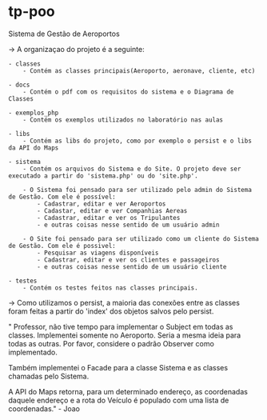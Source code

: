 # tp-poo

Sistema de Gestão de Aeroportos


-> A organizaçao do projeto é a seguinte:

    - classes
        - Contém as classes principais(Aeroporto, aeronave, cliente, etc)

    - docs
        - Contém o pdf com os requisitos do sistema e o Diagrama de Classes

    - exemplos_php
        - Contém os exemplos utilizados no laboratório nas aulas

    - libs
        - Contém as libs do projeto, como por exemplo o persist e o libs da API do Maps

    - sistema
        - Contém os arquivos do Sistema e do Site. O projeto deve ser executado a partir do 'sistema.php' ou do 'site.php'.

        - O Sistema foi pensado para ser utilizado pelo admin do Sistema de Gestão. Com ele é possível:
            - Cadastrar, editar e ver Aeroportos
            - Cadastar, editar e ver Companhias Aereas
            - Cadastrar, editar e ver os Tripulantes
            - e outras coisas nesse sentido de um usuário admin

        - O Site foi pensado para ser utilizado como um cliente do Sistema de Gestão. Com ele é possivel:
            - Pesquisar as viagens disponíveis
            - Cadastrar, editar e ver os clientes e passageiros
            - e outras coisas nesse sentido de um usuário cliente

    - testes
        - Contém os testes feitos nas classes principais.

-> Como utilizamos o persist, a maioria das conexões entre as classes foram feitas a partir do 'index' dos objetos salvos pelo persist.



" Professor, não tive tempo para implementar o Subject em todas as classes. Implementei somente no Aeroporto. Seria a mesma ideia para todas as outras. Por favor, considere o padrão Observer como implementado.

Também implementei o Facade para a classe Sistema e as classes chamadas pelo Sistema.

A API do Maps retorna, para um determinado endereço, as coordenadas daquele endereço e a rota do Veículo é populado com uma lista de coordenadas."
                                                                                                                                - Joao